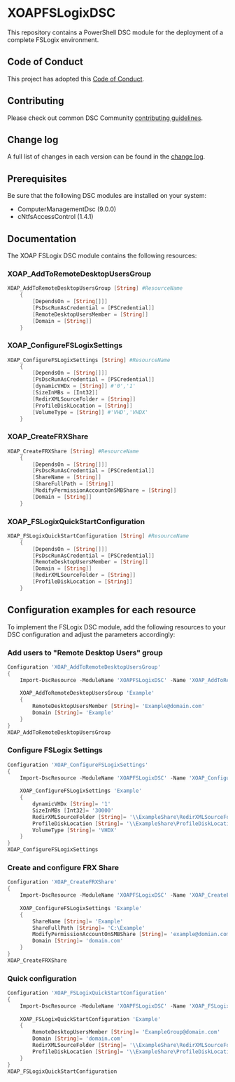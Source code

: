 # XOAPFSLogixDSC

This repository contains a PowerShell DSC module for the deployment of a complete FSLogix environment.

## Code of Conduct

This project has adopted this [Code of Conduct](CODE_OF_CONDUCT.md).

## Contributing

Please check out common DSC Community [contributing guidelines](https://dsccommunity.org/guidelines/contributing).

## Change log

A full list of changes in each version can be found in the [change log](CHANGELOG.md).

## Prerequisites

Be sure that the following DSC modules are installed on your system:

- ComputerManagementDsc (9.0.0)
- cNtfsAccessControl (1.4.1)

## Documentation

The XOAP FSLogix DSC module contains the following resources:

### XOAP_AddToRemoteDesktopUsersGroup

```PowerShell
XOAP_AddToRemoteDesktopUsersGroup [String] #ResourceName
    {
        [DependsOn = [String[]]]
        [PsDscRunAsCredential = [PSCredential]]
        [RemoteDesktopUsersMember = [String]]
        [Domain = [String]]
    }
```

### XOAP_ConfigureFSLogixSettings

```PowerShell
XOAP_ConfigureFSLogixSettings [String] #ResourceName
    {
        [DependsOn = [String[]]]
        [PsDscRunAsCredential = [PSCredential]]
        [dynamicVHDx = [String]] #'0','1'
        [SizeInMBs = [Int32]]
        [RedirXMLSourceFolder = [String]]
        [ProfileDiskLocation = [String]]
        [VolumeType = [String]] #'VHD','VHDX'
    }
```

### XOAP_CreateFRXShare

```PowerShell
XOAP_CreateFRXShare [String] #ResourceName
    {
        [DependsOn = [String[]]]
        [PsDscRunAsCredential = [PSCredential]]
        [ShareName = [String]]
        [ShareFullPath = [String]]
        [ModifyPermissionAccountOnSMBShare = [String]]
        [Domain = [String]]
    }
```

### XOAP_FSLogixQuickStartConfiguration

```PowerShell
XOAP_FSLogixQuickStartConfiguration [String] #ResourceName
    {
        [DependsOn = [String[]]]
        [PsDscRunAsCredential = [PSCredential]]
        [RemoteDesktopUsersMember = [String]]
        [Domain = [String]]
        [RedirXMLSourceFolder = [String]]
        [ProfileDiskLocation = [String]]
    }
```

## Configuration examples for each resource

To implement the FSLogix DSC module, add the following resources to your DSC configuration and adjust the parameters accordingly:

### Add users to "Remote Desktop Users" group

```PowerShell
Configuration 'XOAP_AddToRemoteDesktopUsersGroup'
{
    Import-DscResource -ModuleName 'XOAPFSLogixDSC' -Name 'XOAP_AddToRemoteDesktopUsersGroup' -ModuleVersion '1.0.0'
    
    XOAP_AddToRemoteDesktopUsersGroup 'Example'
    {
	    RemoteDesktopUsersMember [String]= 'Example@domain.com'
	    Domain [String]= 'Example'
    }
}
XOAP_AddToRemoteDesktopUsersGroup
```

### Configure FSLogix Settings

```PowerShell
Configuration 'XOAP_ConfigureFSLogixSettings'
{
    Import-DscResource -ModuleName 'XOAPFSLogixDSC' -Name 'XOAP_ConfigureFSLogixSettings' -ModuleVersion '1.0.0'
    
    XOAP_ConfigureFSLogixSettings 'Example'
    {
	    dynamicVHDx [String]= '1'
	    SizeInMBs [Int32]= '30000'
        RedirXMLSourceFolder [String]= '\\ExampleShare\RedirXMLSourceFolder'
        ProfileDiskLocation [String]= '\\ExampleShare\ProfileDiskLocation'
        VolumeType [String]= 'VHDX'
    }
}
XOAP_ConfigureFSLogixSettings
```

### Create and configure FRX Share

```PowerShell
Configuration 'XOAP_CreateFRXShare'
{
    Import-DscResource -ModuleName 'XOAPFSLogixDSC' -Name 'XOAP_CreateFRXShare' -ModuleVersion '1.0.0'
    
    XOAP_ConfigureFSLogixSettings 'Example'
    {
	    ShareName [String]= 'Example'
	    ShareFullPath [String]= 'C:\Example'
        ModifyPermissionAccountOnSMBShare [String]= 'example@domian.com'
        Domain [String]= 'domain.com'
    }
}
XOAP_CreateFRXShare
```

### Quick configuration

```PowerShell
Configuration 'XOAP_FSLogixQuickStartConfiguration'
{
    Import-DscResource -ModuleName 'XOAPFSLogixDSC' -Name 'XOAP_FSLogixQuickStartConfiguration' -ModuleVersion '1.0.0'
    
    XOAP_FSLogixQuickStartConfiguration 'Example'
    {
	    RemoteDesktopUsersMember [String]= 'ExampleGroup@domain.com'
	    Domain [String]= 'domain.com'
        RedirXMLSourceFolder [String]= '\\ExampleShare\RedirXMLSourceFolder'
        ProfileDiskLocation [String]= '\\ExampleShare\ProfileDiskLocation'
    }
}
XOAP_FSLogixQuickStartConfiguration
```
